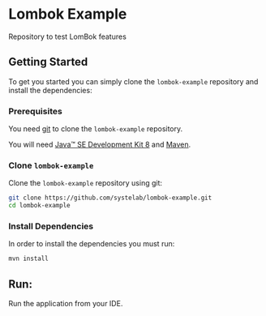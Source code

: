 # Lombok Example

Repository to test LomBok features

## Getting Started

To get you started you can simply clone the `lombok-example` repository and install the dependencies:

### Prerequisites

You need [git][git] to clone the `lombok-example` repository.

You will need [Java™ SE Development Kit 8][jdk-download] and [Maven][maven].

### Clone `lombok-example`

Clone the `lombok-example` repository using git:

```bash
git clone https://github.com/systelab/lombok-example.git
cd lombok-example
```

### Install Dependencies

In order to install the dependencies you must run:

```bash
mvn install
```


## Run:

Run the application from your IDE.


[git]: https://git-scm.com/
[maven]: https://maven.apache.org/download.cgi
[jdk-download]: http://www.oracle.com/technetwork/java/javase/downloads